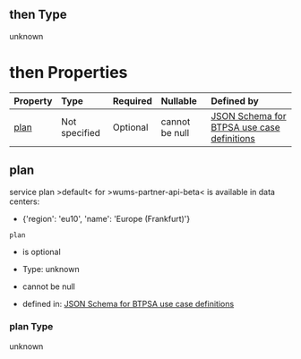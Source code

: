 ## then Type

unknown

# then Properties

| Property      | Type          | Required | Nullable       | Defined by                                                                                                                                                                                                                                        |
| :------------ | :------------ | :------- | :------------- | :------------------------------------------------------------------------------------------------------------------------------------------------------------------------------------------------------------------------------------------------ |
| [plan](#plan) | Not specified | Optional | cannot be null | [JSON Schema for BTPSA use case definitions](btpsa-usecase-properties-services-items-allof-1-then-allof-124-then-allof-0-then-properties-plan.md "undefined#/properties/services/items/allOf/1/then/allOf/124/then/allOf/0/then/properties/plan") |

## plan

service plan >default< for >wums-partner-api-beta< is available in data centers:

*   {'region': 'eu10', 'name': 'Europe (Frankfurt)'}

`plan`

*   is optional

*   Type: unknown

*   cannot be null

*   defined in: [JSON Schema for BTPSA use case definitions](btpsa-usecase-properties-services-items-allof-1-then-allof-124-then-allof-0-then-properties-plan.md "undefined#/properties/services/items/allOf/1/then/allOf/124/then/allOf/0/then/properties/plan")

### plan Type

unknown
